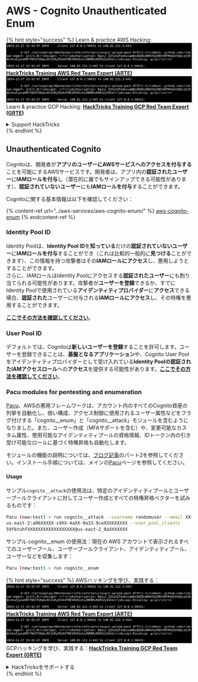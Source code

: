 # AWS - Cognito Unauthenticated Enum

{% hint style="success" %}
Learn & practice AWS Hacking:<img src="../../../.gitbook/assets/image (1).png" alt="" data-size="line">[**HackTricks Training AWS Red Team Expert (ARTE)**](https://training.hacktricks.xyz/courses/arte)<img src="../../../.gitbook/assets/image (1).png" alt="" data-size="line">\
Learn & practice GCP Hacking: <img src="../../../.gitbook/assets/image (2).png" alt="" data-size="line">[**HackTricks Training GCP Red Team Expert (GRTE)**<img src="../../../.gitbook/assets/image (2).png" alt="" data-size="line">](https://training.hacktricks.xyz/courses/grte)

<details>

<summary>Support HackTricks</summary>

* Check the [**subscription plans**](https://github.com/sponsors/carlospolop)!
* **Join the** 💬 [**Discord group**](https://discord.gg/hRep4RUj7f) or the [**telegram group**](https://t.me/peass) or **follow** us on **Twitter** 🐦 [**@hacktricks\_live**](https://twitter.com/hacktricks\_live)**.**
* **Share hacking tricks by submitting PRs to the** [**HackTricks**](https://github.com/carlospolop/hacktricks) and [**HackTricks Cloud**](https://github.com/carlospolop/hacktricks-cloud) github repos.

</details>
{% endhint %}

## Unauthenticated Cognito

Cognitoは、開発者が**アプリのユーザーにAWSサービスへのアクセスを付与する**ことを可能にするAWSサービスです。開発者は、アプリ内の**認証されたユーザー**に**IAMロールを付与**し（潜在的に誰でもサインアップできる可能性があります）、**認証されていないユーザー**にも**IAMロールを付与**することができます。

Cognitoに関する基本情報は以下を確認してください：

{% content-ref url="../aws-services/aws-cognito-enum/" %}
[aws-cognito-enum](../aws-services/aws-cognito-enum/)
{% endcontent-ref %}

### Identity Pool ID

Identity Poolは、**Identity Pool ID**を**知っている**だけの**認証されていないユーザー**に**IAMロールを付与**することができ（これは比較的一般的に**見つける**ことができます）、この情報を持つ攻撃者はその**IAMロールにアクセス**し、悪用しようとすることができます。\
さらに、IAMロールはIdentity Poolにアクセスする**認証されたユーザー**にも割り当てられる可能性があります。攻撃者が**ユーザーを登録**できるか、すでにIdentity Poolで使用されている**アイデンティティプロバイダー**に**アクセス**できる場合、**認証された**ユーザーに付与される**IAMロールにアクセス**し、その特権を悪用することができます。

[**ここでその方法を確認してください**](../aws-services/aws-cognito-enum/cognito-identity-pools.md)。

### User Pool ID

デフォルトでは、Cognitoは**新しいユーザーを登録**することを許可します。ユーザーを登録できることは、**基盤となるアプリケーション**や、Cognito User Poolをアイデンティティプロバイダーとして受け入れている**Identity Poolの認証されたIAMアクセスロール**への**アクセス**を提供する可能性があります。[**ここでその方法を確認してください**](../aws-services/aws-cognito-enum/cognito-user-pools.md#registration)。

### Pacu modules for pentesting and enumeration

[Pacu](https://github.com/RhinoSecurityLabs/pacu)、AWSの悪用フレームワークは、アカウント内のすべてのCognito資産の列挙を自動化し、弱い構成、アクセス制御に使用されるユーザー属性などをフラグ付けする「cognito\_\_enum」と「cognito\_\_attack」モジュールを含むようになりました。また、ユーザー作成（MFAサポートを含む）や、変更可能なカスタム属性、使用可能なアイデンティティプールの資格情報、IDトークン内の引き受け可能なロールに基づく特権昇格も自動化します。

モジュールの機能の説明については、[ブログ記事](https://rhinosecuritylabs.com/aws/attacking-aws-cognito-with-pacu-p2)のパート2を参照してください。インストール手順については、メインの[Pacu](https://github.com/RhinoSecurityLabs/pacu)ページを参照してください。

#### Usage

サンプル`cognito__attack`の使用法は、特定のアイデンティティプールとユーザープールクライアントに対してユーザー作成とすべての特権昇格ベクターを試みるものです：
```bash
Pacu (new:test) > run cognito__attack --username randomuser --email XX+sdfs2@gmail.com --identity_pools
us-east-2:a06XXXXX-c9XX-4aXX-9a33-9ceXXXXXXXXX --user_pool_clients
59f6tuhfXXXXXXXXXXXXXXXXXX@us-east-2_0aXXXXXXX
```
サンプル cognito\_\_enum の使用法：現在の AWS アカウントで表示されるすべてのユーザープール、ユーザープールクライアント、アイデンティティプール、ユーザーなどを収集します：
```bash
Pacu (new:test) > run cognito__enum
```
{% hint style="success" %}
AWSハッキングを学び、実践する：<img src="../../../.gitbook/assets/image (1).png" alt="" data-size="line">[**HackTricks Training AWS Red Team Expert (ARTE)**](https://training.hacktricks.xyz/courses/arte)<img src="../../../.gitbook/assets/image (1).png" alt="" data-size="line">\
GCPハッキングを学び、実践する：<img src="../../../.gitbook/assets/image (2).png" alt="" data-size="line">[**HackTricks Training GCP Red Team Expert (GRTE)**<img src="../../../.gitbook/assets/image (2).png" alt="" data-size="line">](https://training.hacktricks.xyz/courses/grte)

<details>

<summary>HackTricksをサポートする</summary>

* [**サブスクリプションプラン**](https://github.com/sponsors/carlospolop)を確認してください！
* **💬 [**Discordグループ**](https://discord.gg/hRep4RUj7f)または[**Telegramグループ**](https://t.me/peass)に参加するか、**Twitter** 🐦 [**@hacktricks\_live**](https://twitter.com/hacktricks\_live)**をフォローしてください。**
* **ハッキングのトリックを共有するには、[**HackTricks**](https://github.com/carlospolop/hacktricks)と[**HackTricks Cloud**](https://github.com/carlospolop/hacktricks-cloud)のGitHubリポジトリにPRを提出してください。**

</details>
{% endhint %}
